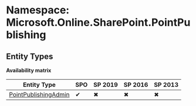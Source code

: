 # Namespace: Microsoft.Online.SharePoint.PointPublishing

## Entity Types

**Availability matrix**

Entity Type | SPO | SP 2019 | SP 2016 | SP 2013
----------|-----|---------|---------|--------
[PointPublishingAdmin](./EntityTypes/PointPublishingAdmin.md) | ✔ | ✖ | ✖ | ✖
